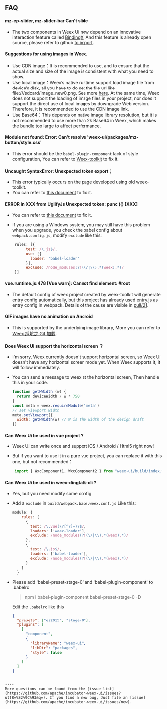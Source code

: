 ## FAQ

#### mz-ep-slider, mz-slider-bar Can't slide
- The two components in Weex Ui now depend on an innovative interaction feature called [BindingX](https://alibaba.github.io/bindingx/), And this feature is already open source, please refer to github [to import](https://github.com/alibaba/bindingx#installation).


#### Suggestions for using images in Weex.
- Use CDN image：It is recommended to use, and to ensure that the actual size and size of the image is consistent with what you need to show.
- Use local image：Weex’s native runtime support load image file from device’s disk, all you have to do set the file url like file:///sdcard/image_new0.png. See more [here](http://blog.csdn.net/codingfire/article/details/79528639). At the same time, Weex does not support the loading of image files in your project, nor does it support the direct use of local images by downgrade Web version. Therefore, it is recommended to use the CDN image link.
- Use Base64：This depends on native image library resolution, but it is not recommended to use more than 2k Base64 in Weex, which makes the bundle too large to affect performance.

#### Module not found: Error: Can't resolve 'weex-ui/packages/mz-button/style.css'
- This error should be the `babel-plugin-component` lack of style configuration, You can refer to [Weex-toolkit](https://apache.github.io/incubator-weex-ui/#/?id=weex-toolkit) to fix it.


#### Uncaught SyntaxError: Unexpected token export；
- This error typically occurs on the page developed using old weex-toolkit.
- You can refer to [this document](https://apache.github.io/incubator-weex-ui/#/with-weex-toolkit) to fix it.

#### ERROR in XXX from UglifyJs Unexpected token: punc (() [XXX] 
- You can refer to [this document](https://apache.github.io/incubator-weex-ui/#/with-weex-toolkit) to fix it.
- If you are using a Windows system, you may still have this problem when you upgrade, you check the babel config about `webpack.config.js`, modify `exclude` like this:

   ```js
    rules: [{
         test: /\.js$/,
         use: [{
           loader: 'babel-loader'
         }],
         exclude: /node_modules(?!(\/|\\).*(weex).*)/
    }]
   ```

#### vue.runtime.js:478 [Vue warn]: Cannot find element: #root
- The default config of weex project created by weex-toolkit will generate entry config automatically, but this project has already used entry.js as entry config in webpack. Details of the cause are visible in [pull/21](https://github.com/zwwill/yanxuan-weex-demo/pull/21).

#### GIF images have no animation on Android
- This is supported by the underlying image library, More you can refer to [Weex 踩坑之 Gif 加载](https://zhoukekestar.github.io/notes/2017/07/17/weex-gif.html).

#### Does Weex Ui support the horizontal screen ？

- I'm sorry, Weex currently doesn't support horizontal screen, so Weex Ui doesn't have any horizontal screen mode yet. When Weex supports it, it will follow immediately.
- You can send a message to weex at the horizontal screen, Then handle this in your code.

  ```js
  function getHWidth (w) {
    return deviceWidth / w * 750
  }
  const meta = weex.requireModule('meta')
  // set viewport width
  meta.setViewport({
    width: getHWidth(w) // W is the width of the design draft
  })
  ```
  
#### Can Weex Ui be used in vue project ?
- Weex Ui can write once and support iOS / Android / Html5 right now!
- But if you want to use it in a pure vue project, you can replace it with this one, but not recommended：

    ```js
     import { WxcComponent1, WxcComponent2 } from "weex-ui/build/index.web.js"
    ```

#### Can Weex Ui be used in weex-dingtalk-cli ?
- Yes, but you need modify some config
- Add a `exclude` in `build/webpack.base.weex.conf.js` Like this:

  ```js
  module: {
      rules: [
        {
          test: /\.vue(\?[^?]+)?$/,
          loaders: ['weex-loader'],
          exclude: /node_modules(?!(\/|\\).*(weex).*)/
        },
        {
          test: /\.js$/,
          loaders: ['babel-loader'],
          exclude: /node_modules(?!(\/|\\).*(weex).*)/
        }
      ]
    }
  ```
- Please add 'babel-preset-stage-0' and 'babel-plugin-component' to .babelrc
  
  > npm i babel-plugin-component babel-preset-stage-0  -D
  
  Edit the `.babelrc` like this
  
  ```json
  {
    "presets": ["es2015", "stage-0"],
    "plugins": [
      [
        "component",
        {
          "libraryName": "weex-ui",
          "libDir": "packages",
          "style": false
        }
      ]
    ]
  }
 ```

---- 
More questions can be found from the [issue list](https://github.com/apache/incubator-weex-ui/issues?utf8=%E2%9C%93&q=). If you find a new bug, Just file an [issue](https://github.com/apache/incubator-weex-ui/issues/new).
